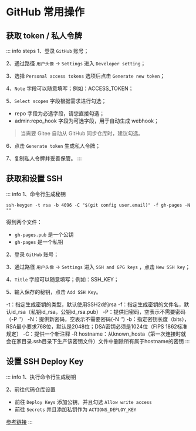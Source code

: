 # GitHub  常用操作

## 获取 token / 私人令牌
::: info steps
1、登录 `GitHub` 账号；

2、通过路径 `用户头像` → `Settings` 进入 `Developer setting`；

3、选择 `Personal access tokens` 选项后点击 `Generate new token`；

4、`Note` 字段可以随意填写；例如：ACCESS_TOKEN；

5、`Select scopes` 字段根据需求进行勾选；

- repo 字段为必选字段，请您直接勾选；
- admin:repo_hook 字段为可选字段，用于自动生成 webhook；

> 当需要 Gitee 自动从 GitHub 同步仓库时，建议勾选。

6、点击 `Generate token` 生成私人令牌；

7、复制私人令牌并妥善保管。
:::

## 获取和设置 SSH
::: info
1、命令行生成秘钥
```shell
ssh-keygen -t rsa -b 4096 -C "$(git config user.email)" -f gh-pages -N ""
```
得到两个文件：
- `gh-pages.pub` 是一个公钥
- `gh-pages` 是一个私钥

2、登录 `GitHub` 账号；

3、通过路径 `用户头像` → `Settings` 进入 `SSH and GPG keys` ，点击 `New SSH key`；

4、`Title` 字段可以随意填写；例如：SSH_KEY；

5、输入保存的秘钥，点击 `Add SSH Key`。

-t：指定生成密钥的类型，默认使用SSH2d的rsa
-f：指定生成密钥的文件名，默认id_rsa（私钥id_rsa，公钥id_rsa.pub）
-P：提供旧密码，空表示不需要密码（-P ‘’）
-N：提供新密码，空表示不需要密码(-N ‘’)
-b：指定密钥长度（bits），RSA最小要求768位，默认是2048位；DSA密钥必须是1024位（FIPS 1862标准规定）
-C：提供一个新注释
-R hostname：从known_hosta（第一次连接时就会在家目录.ssh目录下生产该密钥文件）文件中删除所有属于hostname的密钥
:::

## 设置 SSH Deploy Key
::: info
1、执行命令行生成秘钥

2、前往代码仓库设置
- 前往 `Deploy Keys` 添加公钥，并且勾选 `Allow write access`
- 前往 `Secrets` 并且添加私钥作为 `ACTIONS_DEPLOY_KEY`

[参考链接](https://github.com/peaceiris/actions-gh-pages#%EF%B8%8F-create-ssh-deploy-key)
:::
